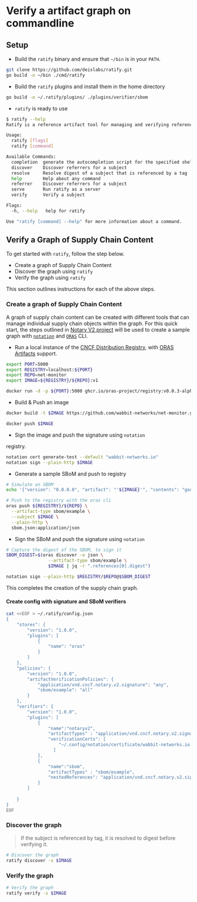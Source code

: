 # Verify a artifact graph on commandline 

## Setup

- Build the `ratify` binary and ensure that `~/bin` is in your `PATH`. 

```bash
git clone https://github.com/deislabs/ratify.git
go build -o ~/bin ./cmd/ratify
```

- Build the `ratify` plugins and install them in the home directory

```bash
go build -o ~/.ratify/plugins/ ./plugins/verifier/sbom
```

- `ratify` is ready to use

```bash
$ ratify --help
Ratify is a reference artifact tool for managing and verifying reference artifacts

Usage:
  ratify [flags]
  ratify [command]

Available Commands:
  completion  generate the autocompletion script for the specified shell
  discover    Discover referrers for a subject
  resolve     Resolve digest of a subject that is referenced by a tag
  help        Help about any command
  referrer    Discover referrers for a subject
  serve       Run ratify as a server
  verify      Verify a subject

Flags:
  -h, --help   help for ratify

Use "ratify [command] --help" for more information about a command.
```

## Verify a Graph of Supply Chain Content

To get started with `ratify`, follow the step below.

- Create a graph of Supply Chain Content
- Discover the graph using `ratify`
- Verify the graph using `ratify`

This section outlines instructions for each of the above steps.

### **Create a graph of Supply Chain Content**

A graph of supply chain content can be created with different tools that can manage individual supply chain objects within the graph. For this quick start, the steps outlined in [Notary V2 project](https://notaryproject.dev/blog/2021/announcing-notation-alpha1/) will be used to create a sample graph with [`notation`](https://github.com/notaryproject/notation) and [`ORAS`](https://github.com/oras-project/oras/releases/tag/v0.2.1-alpha.1) CLI.

- Run a local instance of the [CNCF Distribution Registry](https://github.com/oras-project/distribution), with [ORAS Artifacts](https://github.com/oras-project/artifacts-spec/blob/main/artifact-manifest.md) support.

```bash
export PORT=5000
export REGISTRY=localhost:${PORT}
export REPO=net-monitor
export IMAGE=${REGISTRY}/${REPO}:v1

docker run -d -p ${PORT}:5000 ghcr.io/oras-project/registry:v0.0.3-alpha
```

- Build & Push an image

```bash
docker build -t $IMAGE https://github.com/wabbit-networks/net-monitor.git#main

docker push $IMAGE
```

- Sign the image and push the signature using `notation`

registry.

```bash
notation cert generate-test --default "wabbit-networks.io"
notation sign --plain-http $IMAGE
```

- Generate a sample SBoM and push to registry

```bash
# Simulate an SBOM
echo '{"version": "0.0.0.0", "artifact": "'${IMAGE}'", "contents": "good"}' > sbom.json

# Push to the registry with the oras cli
oras push ${REGISTRY}/${REPO} \
  --artifact-type sbom/example \
  --subject $IMAGE \
  --plain-http \
  sbom.json:application/json
```

- Sign the SBoM and push the signature using `notation`

```bash
# Capture the digest of the SBOM, to sign it
SBOM_DIGEST=$(oras discover -o json \
                --artifact-type sbom/example \
                $IMAGE | jq -r ".references[0].digest")

notation sign --plain-http $REGISTRY/$REPO@$SBOM_DIGEST
```

This completes the creation of the supply chain graph.

#### **Create config with signature and SBoM verifiers**

```bash
cat <<EOF > ~/.ratify/config.json 
{ 
    "stores": { 
        "version": "1.0.0", 
        "plugins": [ 
            { 
                "name": "oras"
            }
        ]
    },
    "policies": {
        "version": "1.0.0",
        "artifactVerificationPolicies": {
            "application/vnd.cncf.notary.v2.signature": "any",
            "sbom/example": "all"
        }
    },
    "verifiers": {
        "version": "1.0.0",
        "plugins": [
            {
                "name":"notaryv2",
                "artifactTypes" : "application/vnd.cncf.notary.v2.signature",
                "verificationCerts": [
                    "~/.config/notation/certificate/wabbit-networks.io.crt"
                  ]
            },
            {
                "name":"sbom",
                "artifactTypes" : "sbom/example",
                "nestedReferences": "application/vnd.cncf.notary.v2.signature"
            }
        ]
        
    }
}
EOF
```

### Discover the graph

> If the subject is referenced by tag, it is resolved to digest before verifying it.

```bash
# Discover the graph
ratify discover -s $IMAGE
```

### Verify the graph

```bash
# Verify the graph
ratify verify -s $IMAGE
```
